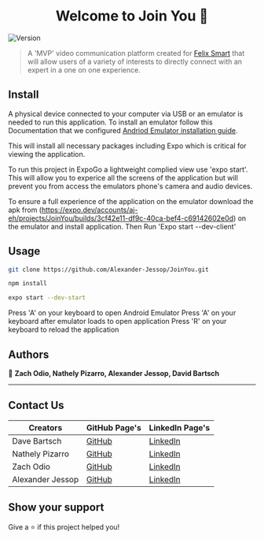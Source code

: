 <h1 align="center">Welcome to Join You 👋</h1>
<p>
  <img alt="Version" src="https://img.shields.io/badge/version-1.0.0-blue.svg?cacheSeconds=2592000" />
</p>

> A 'MVP' video communication platform created for [Felix Smart](https://www.felixsmart.com/) that will allow users of a variety of interests to directly connect with an expert in a one on one experience.   

## Install

A physical device connected to your computer via USB or an emulator is needed to run this application. 
To install an emulator follow this Documentation that we configured [Andriod Emulator installation guide](https://docs.google.com/document/d/1ax_QZISI5WKFNMx5ajIG7K7FdY1mqsKN4Ert_dbC-AQ/edit?usp=sharing). 

This will install all necessary packages including Expo which is critical for viewing the application. 

To run this project in ExpoGo a lightweight complied view use 'expo start'. 
This will allow you to experice all the screens of the application 
but will prevent you from access the emulators phone's camera and audio devices. 

To ensure a full experience of the application on the emulator download the apk from 
(https://expo.dev/accounts/aj-eh/projects/JoinYou/builds/3cf42e11-df9c-40ca-bef4-c69142602e0d) 
on the emulator and install application.
Then Run 'Expo start --dev-client'


## Usage

```sh
git clone https://github.com/Alexander-Jessop/JoinYou.git
```
```sh
npm install
```
```sh
expo start --dev-start
```
Press 'A' on your keyboard to open Android Emulator
Press 'A' on your keyboard after emulator loads to open application
Press 'R' on your keyboard to reload the application


## Authors

👤 **Zach Odio, Nathely Pizarro, Alexander Jessop, David Bartsch**
***
## Contact Us
| Creators  |    GitHub Page's                   | LinkedIn Page's                                         |
| --------- | ------------------------------ | ----------------------------------------------------- |
| Dave Bartsch |  [GitHub](https://github.com/DaveBartsch) | [LinkedIn](https://www.linkedin.com/in/david-bartschak-b008a3141/)|
| Nathely Pizarro |  [GitHub](https://github.com/napizar8) | [LinkedIn](https://www.linkedin.com/in/nathalypizarro/)|                          
| Zach Odio |  [GitHub](https://github.com/Odio9) | [LinkedIn](https://www.linkedin.com/in/zach-odio-383a3616/) |
| Alexander Jessop |  [GitHub](https://github.com/Alexander-Jessop) | [LinkedIn](https://www.linkedin.com/in/alexander-jessop/) |




## Show your support

Give a ⭐️ if this project helped you!
